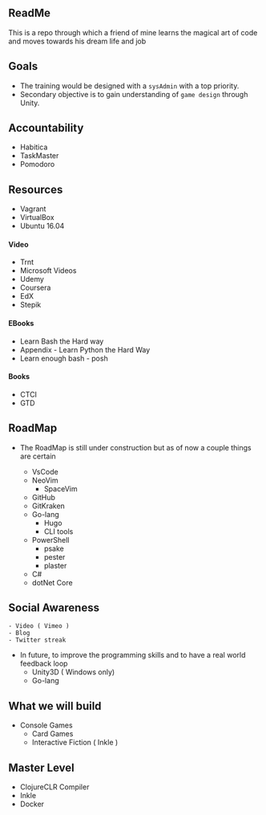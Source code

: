 ## ReadMe 

This is a repo through which a friend of mine learns the magical art of code and moves towards his dream life and job


## Goals

- The training would be designed with a `sysAdmin` with a top priority.
- Secondary objective is to gain understanding of `game design` through Unity. 


## Accountability

- Habitica
- TaskMaster
- Pomodoro

## Resources

- Vagrant 
- VirtualBox
- Ubuntu 16.04


#### Video 
- Trnt
- Microsoft Videos 
- Udemy
- Coursera
- EdX
- Stepik


#### EBooks
- Learn Bash the Hard way
- Appendix - Learn Python the Hard Way
- Learn enough bash - posh

#### Books
- CTCI 
- GTD 


## RoadMap
- The RoadMap is still under construction but as of now a couple things are certain

    - VsCode
    - NeoVim 
        - SpaceVim
    - GitHub 
    - GitKraken
    - Go-lang 
        - Hugo 
        - CLI tools
    - PowerShell
        - psake 
        - pester
        - plaster
    - C#
    - dotNet Core 

## Social Awareness 
    
    - Video ( Vimeo )
    - Blog
    - Twitter streak



- In future, to improve the programming skills and to have a real world feedback loop 
    - Unity3D ( Windows only)
    - Go-lang


## What we will build

- Console Games 
    - Card Games
    - Interactive Fiction ( Inkle )


## Master Level

- ClojureCLR Compiler
- Inkle
- Docker
